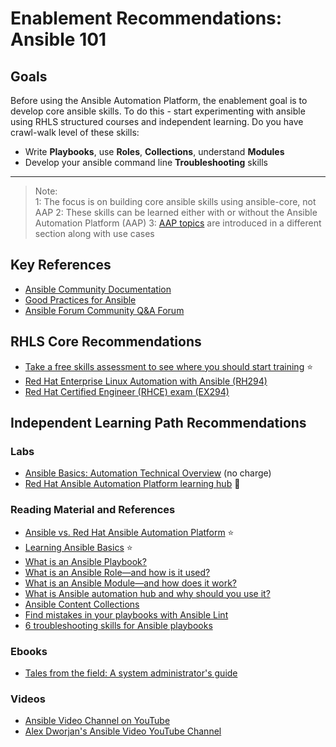 # Enablement Recommendations: Ansible 101

## Goals

Before using the Ansible Automation Platform, the enablement goal is to develop core ansible skills. To do this - start experimenting with ansible using RHLS structured courses and independent learning.  Do you have crawl-walk level of these skills:

- Write **Playbooks**, use **Roles**, **Collections**, understand **Modules**
- Develop your ansible command line **Troubleshooting** skills

---
> Note:  
> 1: The focus is on building core ansible skills using ansible-core, not AAP
> 2: These skills can be learned either with or without the Ansible Automation Platform (AAP)
> 3: [AAP topics](../aap/aap.md) are introduced in a different section along with use cases

## Key References

- [Ansible Community Documentation](https://docs.ansible.com/)
- [Good Practices for Ansible](https://redhat-cop.github.io/automation-good-practices/)
- [Ansible Forum Community Q&A Forum](https://forum.ansible.com/)

## RHLS Core Recommendations

- [Take a free skills assessment to see where you should start training](https://skills.ole.redhat.com/en) :star:
- [Red Hat Enterprise Linux Automation with Ansible (RH294)](https://www.redhat.com/en/services/training/rh294-red-hat-linux-automation-with-ansible)
- [Red Hat Certified Engineer (RHCE) exam (EX294)](https://www.redhat.com/en/services/training/ex294-red-hat-certified-engineer-rhce-exam-red-hat-enterprise-linux-9)

## Independent Learning Path Recommendations

### Labs

- [Ansible Basics: Automation Technical Overview](https://www.redhat.com/en/services/training/do007-ansible-essentials-simplicity-automation-technical-overview) (no charge)
- [Red Hat Ansible Automation Platform learning hub](https://www.redhat.com/en/technologies/management/ansible/learn) 🥇

### Reading Material and References

- [Ansible vs. Red Hat Ansible Automation Platform](https://www.redhat.com/en/technologies/management/ansible/ansible-vs-red-hat-ansible-automation-platform)  :star:
- [Learning Ansible Basics](https://www.redhat.com/en/topics/automation/learning-ansible-tutorial) :star:
- [What is an Ansible Playbook?](https://www.redhat.com/en/topics/automation/what-is-an-ansible-playbook)
- [What is an Ansible Role—and how is it used?](https://www.redhat.com/en/topics/automation/what-is-an-ansible-role)  
- [What is an Ansible Module—and how does it work?](https://www.redhat.com/en/topics/automation/what-is-an-ansible-module#creating-and-sharing-ansible-modules)  
- [What is Ansible automation hub and why should you use it?](https://www.redhat.com/en/blog/what-ansible-automation-hub-and-why-should-you-use-it)  
- [Ansible Content Collections](https://www.redhat.com/en/technologies/management/ansible/content-collections)  
- [Find mistakes in your playbooks with Ansible Lint](https://www.redhat.com/en/blog/ansible-lint)  
- [6 troubleshooting skills for Ansible playbooks](https://www.redhat.com/en/blog/troubleshoot-ansible-playbooks)  

### Ebooks

- [Tales from the field: A system administrator's guide](https://www.redhat.com/rhdc/managed-files/co-system-administrators-guide-to-IT-automation-ebook-1933814OM-202503-en.pdf)

### Videos

- [Ansible Video Channel on YouTube](https://www.youtube.com/playlist?list=PLdu06OJoEf2ZWrbPxrQwktHsN1wYzYtHx) 
- [Alex Dworjan's Ansible Video YouTube Channel](https://www.youtube.com/watch?v=goclfp6a2IQ&list=PL2_OBreMn7FqZkvMYt6ATmgC0KAGGJNAN)  
